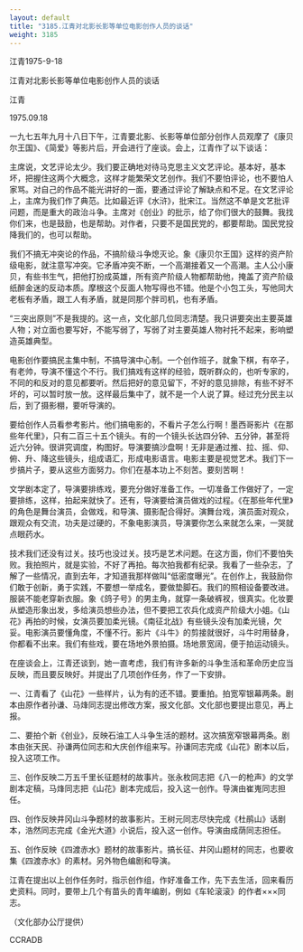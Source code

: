 ```yaml
---
layout: default
title: "3185.江青对北影长影等单位电影创作人员的谈话"
weight: 3185
---
```


江青1975-9-18

江青对北影长影等单位电影创作人员的谈话

江青

1975.09.18

一九七五年九月十八日下午，江青要北影、长影等单位部分创作人员观摩了《康贝尔王国》、《简爱》等影片后，开会进行了座谈。会上，江青作了以下谈话：

主席说，文艺评论太少。我们要正确地对待马克思主义文艺评论。基本好，基本坏，把握住这两个大概念，这样才能繁荣文艺创作。我们不要怕评论，也不要怕人家骂。对自己的作品不能光讲好的一面，要通过评论了解缺点和不足。在文艺评论上，主席为我们作了典范。比如最近评《水浒》，批宋江。当然这不单是文艺批评问题，而是重大的政治斗争。主席对《创业》的批示，给了你们很大的鼓舞。我找你们来，也是鼓励，也是帮助。对作者，只要不是国民党的，都要帮助。国民党投降我们的，也可以帮助。

我们不搞无冲突论的作品，不搞阶级斗争熄灭论。象《康贝尔王国》这样的资产阶级电影，就注意写冲突。它矛盾冲突不断，一个高潮接着又一个高潮。主人公小康贝，有些书生气，把他打扮成英雄，所有资产阶级人物都帮助他，掩盖了资产阶级纸醉金迷的反动本质。摩根这个反面人物写得也不错。他是个小包工头，写他同大老板有矛盾，跟工人有矛盾，就是同那个胖司机，也有矛盾。

“三突出原则”不是我提的。这一点，文化部几位同志清楚。我只讲要突出主要英雄人物；对立面也要写好，不能写弱了，写弱了对主要英雄人物衬托不起来，影响塑造英雄典型。

电影创作要搞民主集中制，不搞导演中心制。一个创作班子，就象下棋，有卒子，有老帅，导演不懂这个不行。我们搞戏有这样的经验，既听群众的，也听专家的，不同的和反对的意见都要听。然后把好的意见留下，不好的意见排除，有些不好不坏的，可以暂时放一放。这样最后集中了，就不是一个人说了算。经过充分民主以后，到了摄影棚，要听导演的。

要给创作人员看参考影片。他们搞电影的，不看片子怎么行啊！墨西哥影片《在那些年代里》，只有二百三十五个镜头。有的一个镜头长达四分钟、五分钟，甚至将近六分钟。很讲究调度，构图好。导演要搞沙盘啊！无非是通过推、拉、摇、仰、俯、升、降这些镜头，组成语汇，形成电影语言。电影主要是视觉艺术。我们下一步搞片子，要从这些方面努力。你们在基本功上不刻苦。要刻苦啊！

文学剧本定了，导演要排练戏，要充分做好准备工作。一切准备工作做好了，一定要排练，这样，拍起来就快了。还有，导演要给演员做戏的过程。《在那些年代里》的角色是舞台演员，会做戏，和导演、摄影配合得好。演舞台戏，演员面对观众，跟观众有交流，功夫是过硬的，不象电影演员，导演要你怎么来就怎么来，一哭就点眼药水。

技术我们还没有过关。技巧也没过关。技巧是艺术问题。在这方面，你们不要怕失败。我拍照片，就是实验，不好了再拍。每次拍我都有纪录。我看了一些杂志，了解了一些情况，直到去年，才知道我那样做叫“低密度曝光”。在创作上，我鼓励你们敢于创新，勇于实践，不要想一举成名，要做垫脚石。我们的照相设备要改进。服装不能老穿新衣服。象《鸽子号》的男主角，就穿一条破裤衩，很真实。化妆要从塑造形象出发，多给演员想些办法，但不要把工农兵化成资产阶级大小姐。《山花》再拍的时候，女演员要加柔光镜。《南征北战》有些镜头没有加柔光镜，欠妥。电影演员要懂角度，不懂不行。影片《斗牛》的剪接就很好，斗牛时用替身，你都看不出来。我们有些戏，要在场地外景拍摄。场地景宽阔，便于拍运动镜头。

在座谈会上，江青还谈到，她一直考虑，我们有许多新的斗争生活和革命历史应当反映，而且要反映好。并提出了几项创作任务，作了一下安排。

一、江青看了《山花》一些样片，认为有的还不错。要重拍。拍宽窄银幕两条。剧本由原作者孙谦、马烽同志提出修改方案，报文化部。文化部也要提出意见，再上报。

二、要拍个新《创业》，反映石油工人斗争生活的题材。这次搞宽窄银幕两条。剧本由张天民、孙谦两位同志和大庆创作组来写。孙谦同志完成《山花》剧本以后，投入这项工作。

三、创作反映二万五千里长征题材的故事片。张永枚同志把《八一的枪声》的文学剧本定稿，马烽同志把《山花》剧本完成后，投入这一创作。导演由崔嵬同志担任。

四、创作反映井冈山斗争题材的故事影片。王树元同志尽快完成《杜鹃山》话剧本，浩然同志完成《金光大道》小说后，投入这一创作。导演由成荫同志担任。

五、创作反映《四渡赤水》题材的故事影片。搞长征、井冈山题材的同志，也要收集《四渡赤水》的素材。另外物色编剧和导演。

江青在提出以上创作任务时，指示创作组，作好准备工作，先下去生活，回来看历史资料。同时，要带上几个有苗头的青年编剧，例如《车轮滚滚》的作者×××同志。

（文化部办公厅提供）

CCRADB

